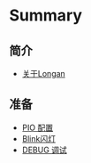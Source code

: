 Summary
=====

## 简介

- [关于Longan](README.md)

## 准备

- [PIO 配置](get_start/pio.md)
- [Blink闪灯](get_start/blink.md)
- [DEBUG 调试](get_start/pio_debug.md)

